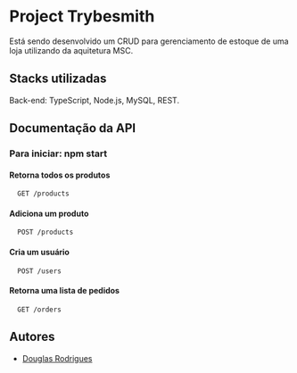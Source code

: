 

# Project Trybesmith

Está sendo desenvolvido um CRUD para gerenciamento de estoque de uma loja utilizando da aquitetura MSC.

## Stacks utilizadas

Back-end: TypeScript, Node.js, MySQL, REST.

## Documentação da API

### Para iniciar: npm start

#### Retorna todos os produtos

```
  GET /products
```

#### Adiciona um produto

```
  POST /products
```

#### Cria um usuário

```
  POST /users
```

#### Retorna uma lista de pedidos

```
  GET /orders
```

## Autores

- [Douglas Rodrigues](https://github.com/Douglas-S-Rodrigues)



